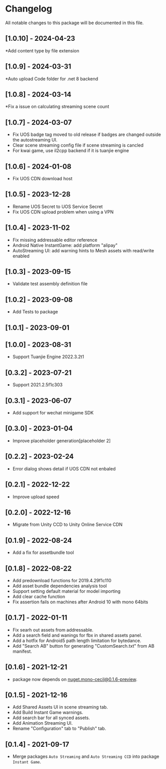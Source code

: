 # Changelog

All notable changes to this package will be documented in this file.

## [1.0.10] - 2024-04-23
*Add content type by file extension

## [1.0.9] - 2024-03-31
*Auto upload Code folder for .net 8 backend

## [1.0.8] - 2024-03-14
*Fix a issue on calculating streaming scene count

## [1.0.7] - 2024-03-07
* Fix UOS badge tag moved to old release if badges are changed outside the autostreaming UI.
* Clear scene streaming config file if scene streaming is cancled
* For kwai game, use il2cpp backend if it is tuanjie engine

## [1.0.6] - 2024-01-08
* Fix UOS CDN download host

## [1.0.5] - 2023-12-28
* Rename UOS Secret to UOS Service Secret
* Fix UOS CDN upload problem when using a VPN

## [1.0.4] - 2023-11-02
* Fix missing addressable editor reference
* Android Native InstantGame: add platform "alipay"
* AutoStreaming UI: add warning hints to Mesh assets with read/write enabled

## [1.0.3] - 2023-09-15
* Validate test assembly definition file

## [1.0.2] - 2023-09-08
* Add Tests to package

## [1.0.1] - 2023-09-01

## [1.0.0] - 2023-08-31
* Support Tuanjie Engine 2022.3.2t1

## [0.3.2] - 2023-07-21
* Support 2021.2.5f1c303

## [0.3.1] - 2023-06-07
* Add support for wechat minigame SDK

## [0.3.0] - 2023-01-04
* Improve placeholder generation[placeholder 2]

## [0.2.2] - 2023-02-24
* Error dialog shows detail if UOS CDN not enbaled

## [0.2.1] - 2022-12-22
* Improve upload speed

## [0.2.0] - 2022-12-16
* Migrate from Unity CCD to Unity Online Service CDN

## [0.1.9] - 2022-08-24
* Add a fix for assetbundle tool

## [0.1.8] - 2022-08-22
* Add predownload functions for 2019.4.29f1c110
* Add asset bundle dependencies analysis tool
* Support setting default material for model importing
* Add clear cache function
* Fix assertion fails on machines after Android 10 with mono 64bits

## [0.1.7] - 2022-01-11
* Fix searh out assets from addressable.
* Add a search field and wanings for fbx in shared assets panel.
* Add a hotfix for Android5 path length limitation for bytedance.
* Add "Search AB" button for generating "CustomSearch.txt" from AB manifest.

## [0.1.6] - 2021-12-21
* package now depends on nuget.mono-cecil@0.1.6-preview.

## [0.1.5] - 2021-12-16
* Add Shared Assets UI in scene streaming tab.
* Add Build Instant Game warnings.
* Add search bar for all synced assets.
* Add Animation Streaming UI.
* Rename "Configuration" tab to "Publish" tab.

## [0.1.4] - 2021-09-17
* Merge packages `Auto Streaming` and `Auto Streaming CCD` into package `Instant Game`.
